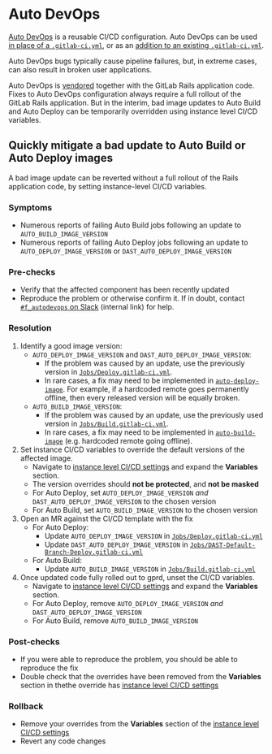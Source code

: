 # Auto DevOps

[Auto DevOps](https://docs.gitlab.com/ee/topics/autodevops/) is a reusable CI/CD
configuration.  Auto DevOps can be used [in place of a
`.gitlab-ci.yml`](https://docs.gitlab.com/ee/topics/autodevops/#enable-or-disable-auto-devops),
or as an [addition to an existing
`.gitlab-ci.yml`](https://docs.gitlab.com/ee/ci/yaml/#includetemplate).

Auto DevOps bugs typically cause pipeline failures, but, in extreme cases, can also
result in broken user applications.

Auto DevOps is
[vendored](https://gitlab.com/gitlab-org/gitlab/-/blob/master/lib/gitlab/ci/templates/Auto-DevOps.gitlab-ci.yml)
together with the GitLab Rails application code. Fixes to Auto DevOps
configuration always require a full rollout of the GitLab Rails application.
But in the interim, bad image updates to Auto Build and Auto Deploy can be
temporarily overridden using instance level CI/CD variables.

## Quickly mitigate a bad update to Auto Build or Auto Deploy images

A bad image update can be reverted without a full rollout of the Rails
application code, by setting instance-level CI/CD variables.

### Symptoms

* Numerous reports of failing Auto Build jobs following an update to `AUTO_BUILD_IMAGE_VERSION` 
* Numerous reports of failing Auto Deploy jobs following an update to `AUTO_DEPLOY_IMAGE_VERSION` or `DAST_AUTO_DEPLOY_IMAGE_VERSION`

### Pre-checks

* Verify that the affected component has been recently updated
* Reproduce the problem or otherwise confirm it. If in doubt, contact [`#f_autodevops` on Slack](https://gitlab.slack.com/archives/CAP6K884U) (internal link) for help.

### Resolution

1. Identify a good image version:
    - `AUTO_DEPLOY_IMAGE_VERSION` and `DAST_AUTO_DEPLOY_IMAGE_VERSION`:
      - If the problem was caused by an update, use the previously version in [`Jobs/Deploy.gitlab-ci.yml`](https://gitlab.com/gitlab-org/gitlab/-/blob/master/lib/gitlab/ci/templates/Jobs/Deploy.gitlab-ci.yml).
      - In rare cases, a fix may need to be implemented in  [`auto-deploy-image`](https://gitlab.com/gitlab-org/cluster-integration/auto-deploy-image). For example, if a hardcoded remote goes permanently offline, then every released version will be equally broken.
    - `AUTO_BUILD_IMAGE_VERSION`:
      - If the problem was caused by an update, use the previously used version in [`Jobs/Build.gitlab-ci.yml`](https://gitlab.com/gitlab-org/gitlab/-/blob/master/lib/gitlab/ci/templates/Jobs/Build.gitlab-ci.yml).
      - In rare cases, a fix may need to be implemented in [`auto-build-image`](https://gitlab.com/gitlab-org/cluster-integration/auto-build-image) (e.g. hardcoded remote going offline).
1. Set instance CI/CD variables to override the default versions of the affected image.
    - Navigate to [instance level CI/CD settings](https://gitlab.com/admin/application_settings/ci_cd) and expand the **Variables** section.
    - The version overrides should **not be protected**, and **not be masked**
    - For Auto Deploy, set `AUTO_DEPLOY_IMAGE_VERSION` _and_ `DAST_AUTO_DEPLOY_IMAGE_VERSION` to the chosen version
    - For Auto Build, set `AUTO_BUILD_IMAGE_VERSION` to the chosen version
1. Open an MR against the CI/CD template with the fix
    - For Auto Deploy:
       - Update `AUTO_DEPLOY_IMAGE_VERSION` in [`Jobs/Deploy.gitlab-ci.yml`](https://gitlab.com/gitlab-org/gitlab/-/blob/master/lib/gitlab/ci/templates/Jobs/Deploy.gitlab-ci.yml)
       - Update `DAST_AUTO_DEPLOY_IMAGE_VERSION` in [`Jobs/DAST-Default-Branch-Deploy.gitlab-ci.yml`](https://gitlab.com/gitlab-org/gitlab/-/blob/master/lib/gitlab/ci/templates/Jobs/DAST-Default-Branch-Deploy.gitlab-ci.yml)
    - For Auto Build:
       - Update `AUTO_BUILD_IMAGE_VERSION` in [`Jobs/Build.gitlab-ci.yml`](https://gitlab.com/gitlab-org/gitlab/-/blob/master/lib/gitlab/ci/templates/Jobs/Build.gitlab-ci.yml)
1. Once updated code fully rolled out to gprd, unset the CI/CD variables.
    - Navigate to [instance level CI/CD settings](https://gitlab.com/admin/application_settings/ci_cd) and expand the **Variables** section.
    - For Auto Deploy, remove `AUTO_DEPLOY_IMAGE_VERSION` _and_ `DAST_AUTO_DEPLOY_IMAGE_VERSION`
    - For Auto Build, remove `AUTO_BUILD_IMAGE_VERSION`

### Post-checks

* If you were able to reproduce the problem, you should be able to reproduce the fix
* Double check that the overrides have been removed from the **Variables** section in thethe override has 
[instance level CI/CD settings](https://gitlab.com/admin/application_settings/ci_cd)

### Rollback

* Remove your overrides from the **Variables** section of the [instance level CI/CD settings](https://gitlab.com/admin/application_settings/ci_cd)
* Revert any code changes
